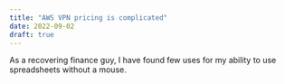 ```yaml
---
title: "AWS VPN pricing is complicated"
date: 2022-09-02
draft: true
---
```


As a recovering finance guy, I have found few uses for my ability to use spreadsheets without a mouse.
